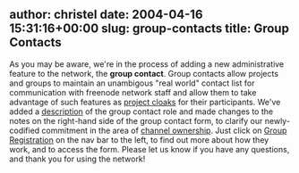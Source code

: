 author: christel
date: 2004-04-16 15:31:16+00:00
slug: group-contacts
title: Group Contacts
---
As you may be aware, we're in the process of adding a new administrative feature to the network, the **group contact**.  Group contacts allow projects and groups to maintain an unambigous "real world" contact list for communication with  freenode network staff and allow them to take advantage of such features as  [project cloaks](http://freenode.net/faq.shtml#projectcloak)  for their participants.  We've added a  [description](http://freenode.net/group_registration.shtml)  of the group contact role and made changes to the notes on the right-hand side of the group contact form, to clarify our newly-codified commitment in the area of  [channel ownership](http://freenode.net/policy.shtml#channelownership).  Just click on  [Group Registration](http://freenode.net/group_registration.shtml)  on the nav bar to the left, to find out more about how they work, and to  access the form.  Please let us know if you have any questions, and thank you for using the network!
